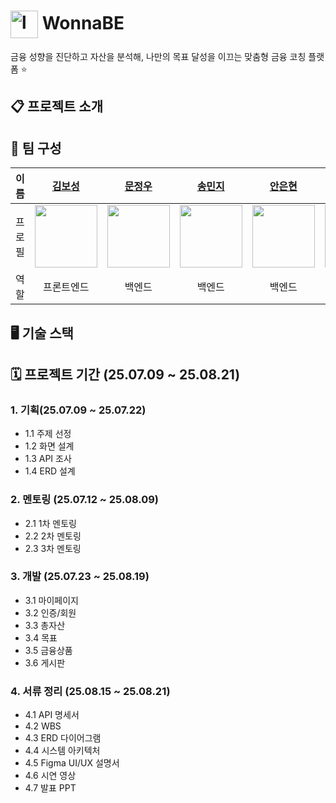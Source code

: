 <h1>
  <img
    src="https://github.com/user-attachments/assets/8f522122-cca1-49c6-8296-2f7cbd3b55f8"
    width="44" height="44" alt="logo" align="absmiddle" />
  WonnaBE
</h1>

<div class="ml-8 mt-2 text-gray-600">
  금융 성향을 진단하고 자산을 분석해, 나만의 목표 달성을 이끄는 맞춤형 금융 코칭 플랫폼 ⭐️
</div>

## 📋 프로젝트 소개

## 👤 팀 구성

| 이름 | [김보성](https://github.com/greentea0413) | [문정우](https://github.com/JungwooMoon) | [송민지](https://github.com/star075) | [안은현](https://github.com/eunhyeon5322) | [이찬양](https://github.com/cyLee1111) | [정민지](https://github.com/minzzz995) | [최연아](https://github.com/camellia785) |
| :-: | :-: | :-: | :-: | :-: | :-: | :-: | :-: |
| 프로필 | <img src="https://avatars.githubusercontent.com/u/124684536?v=4" width="100"/> | <img src="https://avatars.githubusercontent.com/u/126760153?v=4" width="100"/> | <img src="https://avatars.githubusercontent.com/u/203580692?v=4" width="100"/> | <img src="https://avatars.githubusercontent.com/u/90364682?v=4" width="100"/> | <img src="https://avatars.githubusercontent.com/u/94686233?v=4" width="100"/> | <img src="https://avatars.githubusercontent.com/u/82856122?v=4" width="100"/> | <img src="https://avatars.githubusercontent.com/u/79030514?v=4" width="100"/> |
| 역할 | 프론트엔드 | 백엔드 | 백엔드 | 백엔드 | 백엔드 | 백엔드 | 백엔드 |

## 🖥️ 기술 스택

## 🗓️ 프로젝트 기간 (25.07.09 ~ 25.08.21)

### 1. 기획(25.07.09 ~ 25.07.22)
- 1.1 주제 선정
- 1.2 화면 설계
- 1.3 API 조사
- 1.4 ERD 설계

### 2. 멘토링	(25.07.12 ~ 25.08.09)
- 2.1 1차 멘토링
- 2.2 2차 멘토링
- 2.3 3차 멘토링

### 3. 개발 (25.07.23 ~ 25.08.19)
- 3.1 마이페이지
- 3.2 인증/회원
- 3.3 총자산
- 3.4 목표
- 3.5 금융상품
- 3.6 게시판

### 4. 서류 정리 (25.08.15 ~ 25.08.21)
- 4.1 API 명세서
- 4.2 WBS
- 4.3 ERD 다이어그램
- 4.4 시스템 아키텍처
- 4.5 Figma UI/UX 설명서 
- 4.6 시연 영상
- 4.7 발표 PPT

  

